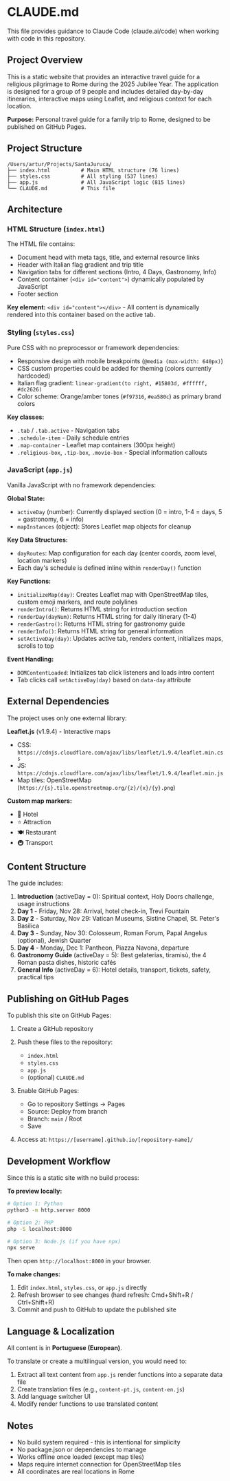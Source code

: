 # CLAUDE.md

This file provides guidance to Claude Code (claude.ai/code) when working with code in this repository.

## Project Overview

This is a static website that provides an interactive travel guide for a religious pilgrimage to Rome during the 2025 Jubilee Year. The application is designed for a group of 9 people and includes detailed day-by-day itineraries, interactive maps using Leaflet, and religious context for each location.

**Purpose:** Personal travel guide for a family trip to Rome, designed to be published on GitHub Pages.

## Project Structure

```
/Users/artur/Projects/SantaJuruca/
├── index.html          # Main HTML structure (76 lines)
├── styles.css          # All styling (537 lines)
├── app.js              # All JavaScript logic (815 lines)
└── CLAUDE.md           # This file
```

## Architecture

### HTML Structure (`index.html`)

The HTML file contains:
- Document head with meta tags, title, and external resource links
- Header with Italian flag gradient and trip title
- Navigation tabs for different sections (Intro, 4 Days, Gastronomy, Info)
- Content container (`<div id="content">`) dynamically populated by JavaScript
- Footer section

**Key element:** `<div id="content"></div>` - All content is dynamically rendered into this container based on the active tab.

### Styling (`styles.css`)

Pure CSS with no preprocessor or framework dependencies:
- Responsive design with mobile breakpoints (`@media (max-width: 640px)`)
- CSS custom properties could be added for theming (colors currently hardcoded)
- Italian flag gradient: `linear-gradient(to right, #15803d, #ffffff, #dc2626)`
- Color scheme: Orange/amber tones (`#f97316`, `#ea580c`) as primary brand colors

**Key classes:**
- `.tab` / `.tab.active` - Navigation tabs
- `.schedule-item` - Daily schedule entries
- `.map-container` - Leaflet map containers (300px height)
- `.religious-box`, `.tip-box`, `.movie-box` - Special information callouts

### JavaScript (`app.js`)

Vanilla JavaScript with no framework dependencies:

**Global State:**
- `activeDay` (number): Currently displayed section (0 = intro, 1-4 = days, 5 = gastronomy, 6 = info)
- `mapInstances` (object): Stores Leaflet map objects for cleanup

**Key Data Structures:**
- `dayRoutes`: Map configuration for each day (center coords, zoom level, location markers)
- Each day's schedule is defined inline within `renderDay()` function

**Key Functions:**
- `initializeMap(day)`: Creates Leaflet map with OpenStreetMap tiles, custom emoji markers, and route polylines
- `renderIntro()`: Returns HTML string for introduction section
- `renderDay(dayNum)`: Returns HTML string for daily itinerary (1-4)
- `renderGastro()`: Returns HTML string for gastronomy guide
- `renderInfo()`: Returns HTML string for general information
- `setActiveDay(day)`: Updates active tab, renders content, initializes maps, scrolls to top

**Event Handling:**
- `DOMContentLoaded`: Initializes tab click listeners and loads intro content
- Tab clicks call `setActiveDay(day)` based on `data-day` attribute

## External Dependencies

The project uses only one external library:

**Leaflet.js** (v1.9.4) - Interactive maps
- CSS: `https://cdnjs.cloudflare.com/ajax/libs/leaflet/1.9.4/leaflet.min.css`
- JS: `https://cdnjs.cloudflare.com/ajax/libs/leaflet/1.9.4/leaflet.min.js`
- Map tiles: OpenStreetMap (`https://{s}.tile.openstreetmap.org/{z}/{x}/{y}.png`)

**Custom map markers:**
- 🏨 Hotel
- ⭐ Attraction
- 🍽️ Restaurant
- 🚇 Transport

## Content Structure

The guide includes:

1. **Introduction** (activeDay = 0): Spiritual context, Holy Doors challenge, usage instructions
2. **Day 1** - Friday, Nov 28: Arrival, hotel check-in, Trevi Fountain
3. **Day 2** - Saturday, Nov 29: Vatican Museums, Sistine Chapel, St. Peter's Basilica
4. **Day 3** - Sunday, Nov 30: Colosseum, Roman Forum, Papal Angelus (optional), Jewish Quarter
5. **Day 4** - Monday, Dec 1: Pantheon, Piazza Navona, departure
6. **Gastronomy Guide** (activeDay = 5): Best gelaterias, tiramisù, the 4 Roman pasta dishes, historic cafés
7. **General Info** (activeDay = 6): Hotel details, transport, tickets, safety, practical tips

## Publishing on GitHub Pages

To publish this site on GitHub Pages:

1. Create a GitHub repository
2. Push these files to the repository:
   - `index.html`
   - `styles.css`
   - `app.js`
   - (optional) `CLAUDE.md`

3. Enable GitHub Pages:
   - Go to repository Settings → Pages
   - Source: Deploy from branch
   - Branch: `main` / Root
   - Save

4. Access at: `https://[username].github.io/[repository-name]/`

## Development Workflow

Since this is a static site with no build process:

**To preview locally:**
```bash
# Option 1: Python
python3 -m http.server 8000

# Option 2: PHP
php -S localhost:8000

# Option 3: Node.js (if you have npx)
npx serve
```

Then open `http://localhost:8000` in your browser.

**To make changes:**
1. Edit `index.html`, `styles.css`, or `app.js` directly
2. Refresh browser to see changes (hard refresh: Cmd+Shift+R / Ctrl+Shift+R)
3. Commit and push to GitHub to update the published site

## Language & Localization

All content is in **Portuguese (European)**.

To translate or create a multilingual version, you would need to:
1. Extract all text content from `app.js` render functions into a separate data file
2. Create translation files (e.g., `content-pt.js`, `content-en.js`)
3. Add language switcher UI
4. Modify render functions to use translated content

## Notes

- No build system required - this is intentional for simplicity
- No package.json or dependencies to manage
- Works offline once loaded (except map tiles)
- Maps require internet connection for OpenStreetMap tiles
- All coordinates are real locations in Rome
